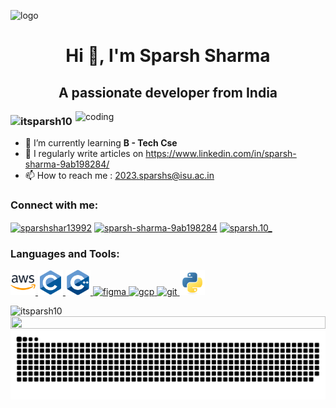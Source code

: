 ![logo](https://github.com/itsparsh10/itsparsh10/blob/main/github%20banner.png)
<h1 align="center">Hi 👋, I'm Sparsh Sharma</h1>
<h2 align="center"> A passionate developer from India </h2>

<img align="right" alt="coding" width="400" src="https://i.pinimg.com/originals/e4/26/70/e426702edf874b181aced1e2fa5c6cde.gif">


<h3 align="left"> <img src="[https://komarev.com/ghpvc/?username=itsparsh10&label=Profile views&color=0e75b6&style=flat](https://komarev.com/ghpvc/?username=itsparsh10&label=Profile%20views&color=0e75b6&style=flat)" alt="itsparsh10" /> </h3>

- 🌱 I’m currently learning **B - Tech Cse**
- 📝 I regularly write articles on https://www.linkedin.com/in/sparsh-sharma-9ab198284/
- 📫 How to reach me : [2023.sparshs@isu.ac.in](mailto:2023.sparshs@isu.ac.in)

<h3 align="left">Connect with me:</h3>
<p align="left">
<a href="https://twitter.com/sparshshar13992" target="blank"><img align="center" src="https://raw.githubusercontent.com/rahuldkjain/github-profile-readme-generator/master/src/images/icons/Social/twitter.svg" alt="sparshshar13992" height="30" width="40" /></a>
<a href="https://linkedin.com/in/sparsh-sharma-9ab198284" target="blank"><img align="center" src="https://raw.githubusercontent.com/rahuldkjain/github-profile-readme-generator/master/src/images/icons/Social/linked-in-alt.svg" alt="sparsh-sharma-9ab198284" height="30" width="40" /></a>
<a href="https://instagram.com/sparsh.10_" target="blank"><img align="center" src="https://raw.githubusercontent.com/rahuldkjain/github-profile-readme-generator/master/src/images/icons/Social/instagram.svg" alt="sparsh.10_" height="30" width="40" /></a>
</p>

<h3 align="left">Languages and Tools:</h3>
<p align="left"> <a href="[https://aws.amazon.com](https://aws.amazon.com/)" target="_blank" rel="noreferrer"> <img src="https://raw.githubusercontent.com/devicons/devicon/master/icons/amazonwebservices/amazonwebservices-original-wordmark.svg" alt="aws" width="40" height="40"/> </a> <a href="https://www.cprogramming.com/" target="_blank" rel="noreferrer"> <img src="https://raw.githubusercontent.com/devicons/devicon/master/icons/c/c-original.svg" alt="c" width="40" height="40"/> </a> <a href="https://www.w3schools.com/cpp/" target="_blank" rel="noreferrer"> <img src="https://raw.githubusercontent.com/devicons/devicon/master/icons/cplusplus/cplusplus-original.svg" alt="cplusplus" width="40" height="40"/> </a> <a href="https://www.figma.com/" target="_blank" rel="noreferrer"> <img src="https://www.vectorlogo.zone/logos/figma/figma-icon.svg" alt="figma" width="40" height="40"/> </a> <a href="[https://cloud.google.com](https://cloud.google.com/)" target="_blank" rel="noreferrer"> <img src="https://www.vectorlogo.zone/logos/google_cloud/google_cloud-icon.svg" alt="gcp" width="40" height="40"/> </a> <a href="https://git-scm.com/" target="_blank" rel="noreferrer"> <img src="https://www.vectorlogo.zone/logos/git-scm/git-scm-icon.svg" alt="git" width="40" height="40"/> </a> <a href="[https://www.python.org](https://www.python.org/)" target="_blank" rel="noreferrer"> <img src="https://raw.githubusercontent.com/devicons/devicon/master/icons/python/python-original.svg" alt="python" width="40" height="40"/> </a> </p>

<p><img align="left" src="https://github-readme-stats.vercel.app/api/top-langs?username=itsparsh10&show_icons=true&locale=en&layout=compact" alt="itsparsh10" /></p>

<div align="left">
    <div align="left">
  <img src="https://i.imgur.com/dBaSKWF.gif" height="20" width="100%">
</div>
  
  <img alt="snake eating my contributions" src="https://raw.githubusercontent.com/salesp07/salesp07/output/github-contribution-grid-snake.svg" />
